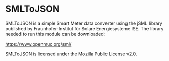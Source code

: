 # SMLToJSON

SMLToJSON is a simple Smart Meter data converter using the jSML library published by Fraunhofer-Institut für Solare Energiesysteme ISE. The library needed to run this module can be downloaded:

https://www.openmuc.org/sml/

SMLToJSON is licensed under the Mozilla Public License v2.0.
